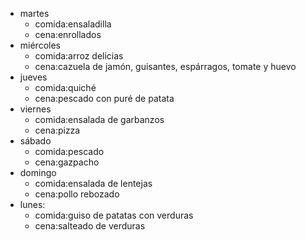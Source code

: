 
- martes
  - comida:ensaladilla
  - cena:enrollados
- miércoles
  - comida:arroz delicias
  - cena:cazuela de jamón, guisantes, espárragos, tomate y huevo
- jueves
  - comida:quiché
  - cena:pescado con puré de patata
- viernes
  - comida:ensalada de garbanzos
  - cena:pizza
- sábado
  - comida:pescado
  - cena:gazpacho
- domingo
  - comida:ensalada de lentejas
  - cena:pollo rebozado
- lunes:
  - comida:guiso de patatas con verduras
  - cena:salteado de verduras